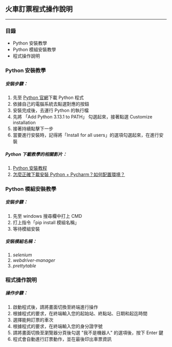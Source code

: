 ## **火車訂票程式操作說明**
---

### **目錄**
* Python 安裝教學
* Python 模組安裝教學
* 程式操作說明

### **Python 安裝教學**
##### 安裝步驟：
1. 先至 [Python 官網](https://www.python.org/downloads/)下載 Python 程式
2. 依據自己的電腦系統去點選對應的按鈕
3. 安裝完成後，去運行 Python 的執行檔
4. 先將 「Add Python 3.13.1 to PATH」 勾選起來，接著點選 Customize installation
5. 接著持續點擊下一步
6. 當要進行安裝時，記得將「Install for all users」的選項勾選起來，在進行安裝
##### Python 下載教學的相關影片：
1. [Python 安裝教程](https://reurl.cc/V0ovWb)
2. [怎麼正確下載安裝 Python + Pycharm？如何配置環境？](https://reurl.cc/WAoZ87)


### **Python 模組安裝教學**

##### 安裝步驟：
1. 先至 windows 搜尋欄中打上 CMD
2. 打上指令「pip install 模組名稱」
3. 等待模組安裝

##### 安裝模組名稱：
1. *selenium*
2. *webdriver-manager*
3. *prettytable*

### **程式操作說明**

##### 操作步驟：
1. 啟動程式後，請將畫面切換至終端進行操作
2. 根據程式的要求，在終端輸入您的起始站、終點站、日期和起迄時間
3. 選擇能夠訂票的車次
4. 根據程式的要求，在終端輸入您的身分證字號
5. 請將畫面切換至瀏覽器分頁後勾選 "我不是機器人" 的選項後，按下 Enter 鍵
6. 程式會自動進行訂票動作，並在最後印出車票資訊